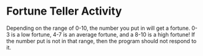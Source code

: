 # Fortune Teller Activity
Depending on the range of 0-10, the number you put in will get a fortune. 0-3 is a low fortune, 4-7 is an average fortune, and a 8-10 is a high fortune! If the number put is not in that range, then the program should not respond to it. 